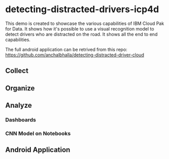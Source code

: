 # detecting-distracted-drivers-icp4d
This demo is created to showcase the various capabilities of IBM Cloud Pak for Data. It shows how it's possible to use a visual recognition model to detect drivers who are distracted on the road. It shows all the end to end capabilities.

The full android application can be retrived from this repo: https://github.com/anchalbhalla/detecting-distracted-driver-cloud 

## Collect 

## Organize

## Analyze

### Dashboards

### CNN Model on Notebooks

## Android Application
